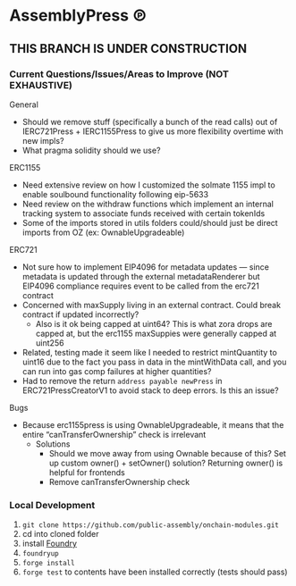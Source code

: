# AssemblyPress ℗

## THIS BRANCH IS UNDER CONSTRUCTION

### Current Questions/Issues/Areas to Improve (NOT EXHAUSTIVE)

General
- Should we remove stuff (specifically a bunch of the read calls) out of IERC721Press + IERC1155Press to give us more flexibility overtime with new impls?
- What pragma solidity should we use?

ERC1155
- Need extensive review on how I customized the solmate 1155 impl to enable soulbound functionality following eip-5633
- Need review on the withdraw functions which implement an internal tracking system to associate funds received with certain tokenIds
- Some of the imports stored in utils folders could/should just be direct imports from OZ (ex: OwnableUpgradeable)

ERC721
- Not sure how to implement EIP4096 for metadata updates — since metadata is updated through the external metadataRenderer but EIP4096 compliance requires event to be called from the erc721 contract
- Concerned with maxSupply living in an external contract. Could break contract if updated incorrectly?
    - Also is it ok being capped at uint64? This is what zora drops are capped at, but the erc1155 maxSuppies were generally capped at uint256
- Related, testing made it seem like I needed to restrict mintQuantity to uint16 due to the fact you pass in data in the mintWithData call, and you can run into gas comp failures at higher quantities?
- Had to remove the return `address payable newPress` in ERC721PressCreatorV1 to avoid stack to deep errors. Is this an issue?

Bugs
- Because erc1155press is using OwnableUpgradeable, it means that the entire “canTransferOwnership” check is irrelevant
    - Solutions
        - Should we move away from using Ownable because of this? Set up custom owner() + setOwner() solution? Returning owner() is helpful for frontends
        - Remove canTransferOwnership check

### Local Development

1. `git clone https://github.com/public-assembly/onchain-modules.git`
2. cd into cloned folder
3. install [Foundry](https://github.com/foundry-rs/foundry)
4. `foundryup`
5. `forge install`
6. `forge test` to contents have been installed correctly (tests should pass)
